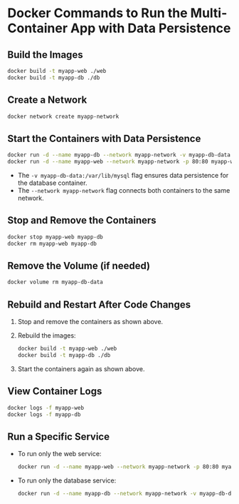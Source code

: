 
# Docker Commands to Run the Multi-Container App with Data Persistence

## Build the Images

```sh
docker build -t myapp-web ./web
docker build -t myapp-db ./db
```

## Create a Network

```sh
docker network create myapp-network
```

## Start the Containers with Data Persistence

```sh
docker run -d --name myapp-db --network myapp-network -v myapp-db-data:/var/lib/mysql myapp-db
docker run -d --name myapp-web --network myapp-network -p 80:80 myapp-web
```

- The `-v myapp-db-data:/var/lib/mysql` flag ensures data persistence for the database container.
- The `--network myapp-network` flag connects both containers to the same network.

## Stop and Remove the Containers

```sh
docker stop myapp-web myapp-db
docker rm myapp-web myapp-db
```

## Remove the Volume (if needed)

```sh
docker volume rm myapp-db-data
```

## Rebuild and Restart After Code Changes

1. Stop and remove the containers as shown above.
2. Rebuild the images:

    ```sh
    docker build -t myapp-web ./web
    docker build -t myapp-db ./db
    ```

3. Start the containers again as shown above.

## View Container Logs

```sh
docker logs -f myapp-web
docker logs -f myapp-db
```

## Run a Specific Service

- To run only the web service:

    ```sh
    docker run -d --name myapp-web --network myapp-network -p 80:80 myapp-web
    ```

- To run only the database service:

    ```sh
    docker run -d --name myapp-db --network myapp-network -v myapp-db-data:/var/lib/mysql myapp-db
    ```
